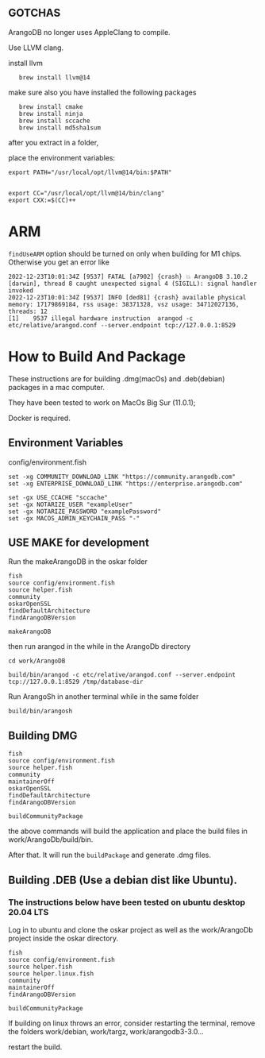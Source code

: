 ## GOTCHAS

ArangoDB no longer uses AppleClang to compile.

Use LLVM clang.

install llvm

```
   brew install llvm@14
```

make sure also you have installed the following packages

```
   brew install cmake
   brew install ninja
   brew install sccache
   brew install md5sha1sum
```

after you extract in a folder,

place the environment variables:

```
export PATH="/usr/local/opt/llvm@14/bin:$PATH"


export CC="/usr/local/opt/llvm@14/bin/clang"
export CXX:=$(CC)++

```

# ARM

`findUseARM` option should be turned on only when building for M1 chips.
Otherwise you get an error like

```
2022-12-23T10:01:34Z [9537] FATAL [a7902] {crash} 💥 ArangoDB 3.10.2 [darwin], thread 8 caught unexpected signal 4 (SIGILL): signal handler invoked
2022-12-23T10:01:34Z [9537] INFO [ded81] {crash} available physical memory: 17179869184, rss usage: 38371328, vsz usage: 34712027136, threads: 12
[1]    9537 illegal hardware instruction  arangod -c etc/relative/arangod.conf --server.endpoint tcp://127.0.0.1:8529
```

# How to Build And Package

These instructions are for building .dmg(macOs) and .deb(debian) packages in a mac computer.

They have been tested to work on MacOs Big Sur (11.0.1);

Docker is required.

## Environment Variables

config/environment.fish

```
set -xg COMMUNITY_DOWNLOAD_LINK "https://community.arangodb.com"
set -xg ENTERPRISE_DOWNLOAD_LINK "https://enterprise.arangodb.com"

set -gx USE_CCACHE "sccache"
set -gx NOTARIZE_USER "exampleUser"
set -gx NOTARIZE_PASSWORD "examplePassword"
set -gx MACOS_ADMIN_KEYCHAIN_PASS "-"
```

## USE MAKE for development

Run the makeArangoDB in the oskar folder

```
fish
source config/environment.fish
source helper.fish
community
oskarOpenSSL
findDefaultArchitecture
findArangoDBVersion

makeArangoDB
```

then run arangod in the while in the ArangoDb directory

```
cd work/ArangoDB

build/bin/arangod -c etc/relative/arangod.conf --server.endpoint tcp://127.0.0.1:8529 /tmp/database-dir

```

Run ArangoSh in another terminal while in the same folder

```
build/bin/arangosh
```

## Building DMG

```
fish
source config/environment.fish
source helper.fish
community
maintainerOff
oskarOpenSSL
findDefaultArchitecture
findArangoDBVersion

buildCommunityPackage

```

the above commands will build the application and place the build files in work/ArangoDb/build/bin.

After that. It will run the `buildPackage` and generate .dmg files.

## Building .DEB (Use a debian dist like Ubuntu).

### The instructions below have been tested on ubuntu desktop 20.04 LTS

Log in to ubuntu and clone the oskar project as well as the work/ArangoDb project inside the oskar directory.

```
fish
source config/environment.fish
source helper.fish
source helper.linux.fish
community
maintainerOff
findArangoDBVersion

buildCommunityPackage
```

If building on linux throws an error, consider restarting the terminal, remove the folders work/debian, work/targz, work/arangodb3-3.0...

restart the build.
